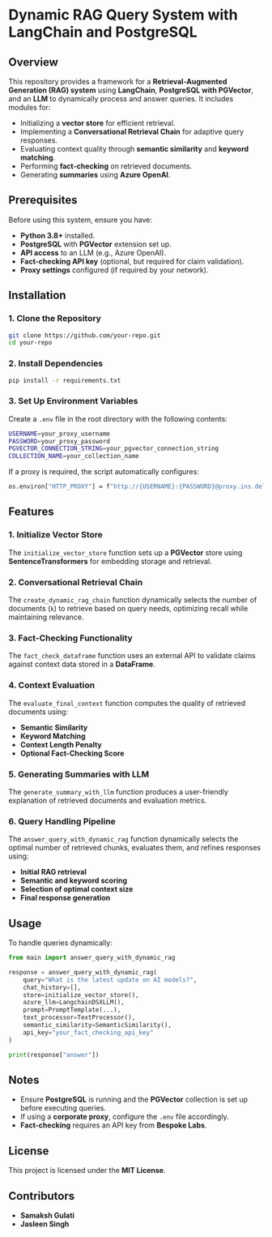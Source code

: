 # Dynamic RAG Query System with LangChain and PostgreSQL

## Overview
This repository provides a framework for a **Retrieval-Augmented Generation (RAG) system** using **LangChain**, **PostgreSQL with PGVector**, and an **LLM** to dynamically process and answer queries. It includes modules for:
- Initializing a **vector store** for efficient retrieval.
- Implementing a **Conversational Retrieval Chain** for adaptive query responses.
- Evaluating context quality through **semantic similarity** and **keyword matching**.
- Performing **fact-checking** on retrieved documents.
- Generating **summaries** using **Azure OpenAI**.

## Prerequisites
Before using this system, ensure you have:
- **Python 3.8+** installed.
- **PostgreSQL** with **PGVector** extension set up.
- **API access** to an LLM (e.g., Azure OpenAI).
- **Fact-checking API key** (optional, but required for claim validation).
- **Proxy settings** configured (if required by your network).

## Installation

### 1. Clone the Repository
```sh
git clone https://github.com/your-repo.git
cd your-repo
```

### 2. Install Dependencies
```sh
pip install -r requirements.txt
```

### 3. Set Up Environment Variables
Create a `.env` file in the root directory with the following contents:
```sh
USERNAME=your_proxy_username
PASSWORD=your_proxy_password
PGVECTOR_CONNECTION_STRING=your_pgvector_connection_string
COLLECTION_NAME=your_collection_name
```

If a proxy is required, the script automatically configures:
```sh
os.environ["HTTP_PROXY"] = f"http://{USERNAME}:{PASSWORD}@proxy.ins.dell.com:80"
```

## Features

### 1. Initialize Vector Store
The `initialize_vector_store` function sets up a **PGVector** store using **SentenceTransformers** for embedding storage and retrieval.

### 2. Conversational Retrieval Chain
The `create_dynamic_rag_chain` function dynamically selects the number of documents (`k`) to retrieve based on query needs, optimizing recall while maintaining relevance.

### 3. Fact-Checking Functionality
The `fact_check_dataframe` function uses an external API to validate claims against context data stored in a **DataFrame**.

### 4. Context Evaluation
The `evaluate_final_context` function computes the quality of retrieved documents using:
- **Semantic Similarity**
- **Keyword Matching**
- **Context Length Penalty**
- **Optional Fact-Checking Score**

### 5. Generating Summaries with LLM
The `generate_summary_with_llm` function produces a user-friendly explanation of retrieved documents and evaluation metrics.

### 6. Query Handling Pipeline
The `answer_query_with_dynamic_rag` function dynamically selects the optimal number of retrieved chunks, evaluates them, and refines responses using:
- **Initial RAG retrieval**
- **Semantic and keyword scoring**
- **Selection of optimal context size**
- **Final response generation**

## Usage

To handle queries dynamically:
```python
from main import answer_query_with_dynamic_rag

response = answer_query_with_dynamic_rag(
    query="What is the latest update on AI models?",
    chat_history=[],
    store=initialize_vector_store(),
    azure_llm=LangchainDSXLLM(),
    prompt=PromptTemplate(...),
    text_processor=TextProcessor(),
    semantic_similarity=SemanticSimilarity(),
    api_key="your_fact_checking_api_key"
)

print(response["answer"])
```

## Notes
- Ensure **PostgreSQL** is running and the **PGVector** collection is set up before executing queries.
- If using a **corporate proxy**, configure the `.env` file accordingly.
- **Fact-checking** requires an API key from **Bespoke Labs**.

## License
This project is licensed under the **MIT License**.

## Contributors
- **Samaksh Gulati**
- **Jasleen Singh**

